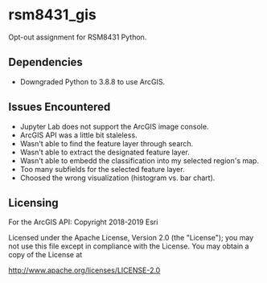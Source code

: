 # rsm8431_gis
Opt-out assignment for RSM8431 Python.


## Dependencies
* Downgraded Python to 3.8.8 to use ArcGIS.

## Issues Encountered
* Jupyter Lab does not support the ArcGIS image console. 
* ArcGIS API was a little bit staleless.
* Wasn't able to find the feature layer through search.
* Wasn't able to extract the designated feature layer. 
* Wasn't able to embedd the classification into my selected region's map.
* Too many subfields for the selected feature layer. 
* Choosed the wrong visualization (histogram vs. bar chart).

## Licensing
For the ArcGIS API:
Copyright 2018-2019 Esri

Licensed under the Apache License, Version 2.0 (the "License"); you may not use this file except in compliance with the License. You may obtain a copy of the License at

http://www.apache.org/licenses/LICENSE-2.0


